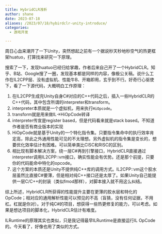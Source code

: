 ```yaml
---
title: HybridCLR浅析
author: shane
date: 2023-07-18
aliases: /2023/07/18/hybirdclr-unity-introduce/
categories:
  - 游戏开发

---
```

周日心血来潮开了一下Unity，突然想起之前有一个据说秒天秒地秒空气的热更框架huatuo，打算找来研究一下原理。

搜索了一下，发现huatuo已经归给掌趣，作者后来自己开了一个HybridCLR。知乎、B站、Google搜了一圈，发现基本都是同样的内容，像极公关稿。说什么工作在IL2CPP层、没有虚拟机、性能牛B、开箱即用，玄乎到不行。好奇行心驱使下，看了一下源代码，大概明白工作原理：

<ol class="wp-block-list">
  <li>
    在IL2CPP生成完Unity自身C#对应的C++代码之后，插入一些HybridCLR的C++代码，其中包含所谓的interpreter和transform。
  </li>
  <li>
    interpreter本质就是一个虚拟机，用来执行<code>HiOpcode</code>。
  </li>
  <li>
    transform就是用来做IL->HiOpCode转译
  </li>
  <li>
    interpreter传宣是register based，但是代码看来就是stack based。不知道作者是否有商业版本的实现
  </li>
  <li>
    HiOpCode就是基于Unity的一个特化指令集。只要指令集命中的执行效率肯定高，除此之外通用性能可见的不太理想。另外虚拟机的指令集是变长的，想要优化效率估计有困难。可以简单类比CISC和RISC的区别。
  </li>
  <li>
    相比现有脚本解决方案，绕一层C#再到引擎接口，HybridCLR直接通过interpreter调用IL2CPP::vm接口，确实性能会有优势。还是那个前提，只要你的代码能命中特化的opcode。
  </li>
  <li>
    这个方案的本质还是Unity不提供纯C++库的调用方式。IL2CPP::vm这个胶水层虽然比直接C#要薄，但是相对纯C++接口还是太厚了。如果Unity自己能提供一层C/C++的封装（类似fmod那样），对脚本接入就不用这么纠结。
  </li>
</ol>

综上所述，HybridCLR所获得的性能提升主要在更薄的胶水层和特化的OpCode；相对应的通用解析性能可以预见的不高（盲猜，没有任何证据，不用杠。杠就是你对）。对于纯C#的项目，想获得一些热更修复的能力，可以考虑。如果是想达项目的脚本化，HybridCLR估计有难度。

ILRuntime的原理其实也类似，只是我记得最早ILRuntime是直接运行IL OpCode的。今天看了，好像也用了类似的方式。